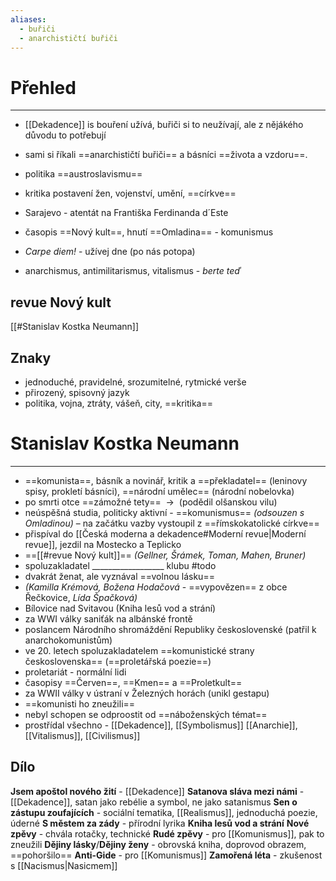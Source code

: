 ```yaml
---
aliases:
  - buřiči
  - anarchističtí buřiči
---
```

# Přehled
---
- [[Dekadence]] is bouření užívá, buřiči si to neužívají, ale z nějákého důvodu to potřebují
- sami si říkali ==anarchističtí buřiči== a básníci ==života a vzdoru==.

- politika ==austroslavismu==
- kritika postavení žen, vojenství, umění, ==církve==
- Sarajevo - atentát na Františka Ferdinanda d´Este
- časopis ==Nový kult==, hnutí ==Omladina== - komunismus
- _Carpe diem!_ - užívej dne (po nás potopa)
- anarchismus, antimilitarismus, vitalismus - _berte teď_

## revue Nový kult
[[#Stanislav Kostka Neumann]]

## Znaky
- jednoduché, pravidelné, srozumitelné, rytmické verše
- přirozený, spisovný jazyk
- politika, vojna, ztráty, vášeň, city, ==kritika==


# Stanislav Kostka Neumann
---
- ==komunista==, básník a novinář, kritik a ==překladatel== (leninovy spisy, prokletí básníci), ==národní umělec== (národní nobelovka)
- po smrti otce ==zámožné tety==  ${\ \longrightarrow\ }$ (podědil olšanskou vilu)
- neúspěšná studia, politicky aktivní - ==komunismus== _(odsouzen s Omladinou)_ – na začátku vazby vystoupil z ==římskokatolické církve==
- přispíval do [[Česká moderna a dekadence#Moderní revue|Moderní revue]], jezdil na Mostecko a Teplicko
- ==[[#revue Nový kult]]== _(Gellner, Šrámek, Toman, Mahen, Bruner)_
- spoluzakladatel __________________ klubu #todo
- dvakrát ženat, ale vyznával ==volnou lásku==
- _(Kamilla Krémová, Božena Hodačová_ - ==vypovězen== z obce Řečkovice, _Lída Špačková)_
- Bílovice nad Svitavou (Kniha lesů vod a strání)
- za WWI války saniťák na albánské frontě
- poslancem Národního shromáždění Republiky československé (patřil k anarchokomunistům)
- ve 20. letech spoluzakladatelem ==komunistické strany československa== (==proletářská poezie==)
- proletariát - normální lidi
- časopisy ==Červen==, ==Kmen== a ==Proletkult==
- za WWII války v ústraní v Železných horách (unikl gestapu)
- ==komunisti ho zneužili==
- nebyl schopen se odproostit od ==náboženských témat==
- prostřídal všechno - [[Dekadence]], [[Symbolismus]] [[Anarchie]], [[Vitalismus]], [[Civilismus]]
## Dílo
**Jsem apoštol nového žití** - [[Dekadence]]
**Satanova sláva mezi námi** - [[Dekadence]], satan jako rebélie a symbol, ne jako satanismus
**Sen o zástupu zoufajících** - sociální tematika, [[Realismus]], jednoduchá poezie, úderné
**S městem za zády** - přírodní lyrika
**Kniha lesů vod a strání**
**Nové zpěvy** - chvála rotačky, technické
**Rudé zpěvy** - pro [[Komunismus]], pak to zneužili
**Dějiny lásky**/**Dějiny ženy** - obrovská kniha, doprovod obrazem, ==pohoršilo==
**Anti-Gide** - pro [[Komunismus]]
**Zamořená léta** - zkušenost s [[Nacismus|Nasicmem]]